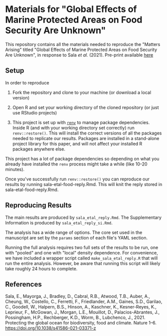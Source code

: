 # Materials for "Global Effects of Marine Protected Areas on Food Security Are Unknown"

This repository contains all the materials needed to reproduce the "Matters Arising" titled "Global Effects of Marine Protected Areas on Food Security Are Unknown", in response to Sala *et al.* (2021). Pre-print available [here](https://figshare.com/articles/preprint/Global_Effects_of_Marine_Protected_Areas_on_Food_Security_Are_Unknown/16709362)



## Setup

In order to reproduce

1. Fork the repository and clone to your machine (or download a local version)

2. Open R and set your working directory of the cloned repository (or just use RStudio projects)

3. This project is set up with [`renv`](https://rstudio.github.io/renv/articles/renv.html) to manage package dependencies. Inside R (and with your working directory set correctly) run `renv::restore()`. This will install the correct versions of all the packages needed to replicate our results. Packages are installed in a stand-alone project library for this paper, and will not affect your installed R packages anywhere else. 

This project has a lot of package dependencies so depending on what you already have installed the `renv` process might take a while (like 10-20 minutes). 

Once you've successfully run `renv::restore()` you can reproduce our results by running sala-etal-food-reply.Rmd. This will knit the reply stored in sala-etal-food-reply.Rmd.


## Reproducing Results

The main results are produced by `sala_etal_reply.Rmd`. The Supplementary Information is produced by `sala_etal_reply_si.Rmd`. 

The analysis has a wide range of options. The core set used in the manuscript are set by the `params` section of each file's YAML section.

Running the full analysis requires two full sets of the results to be run, one with "pooled" and one with "local" density dependence. For convenience, we have included a wrapper script called `make_sala_etal_reply.R` that will run the entire analysis. However, be aware that running this script will likely take roughly 24 hours to complete. 


## References

Sala, E., Mayorga, J., Bradley, D., Cabral, R.B., Atwood, T.B., Auber, A., Cheung, W., Costello, C., Ferretti, F., Friedlander, A.M., Gaines, S.D., Garilao, C., Goodell, W., Halpern, B.S., Hinson, A., Kaschner, K., Kesner-Reyes, K., Leprieur, F., McGowan, J., Morgan, L.E., Mouillot, D., Palacios-Abrantes, J., Possingham, H.P., Rechberger, K.D., Worm, B., Lubchenco, J., 2021. Protecting the global ocean for biodiversity, food and climate. Nature 1–6. https://doi.org/10.1038/s41586-021-03371-z
